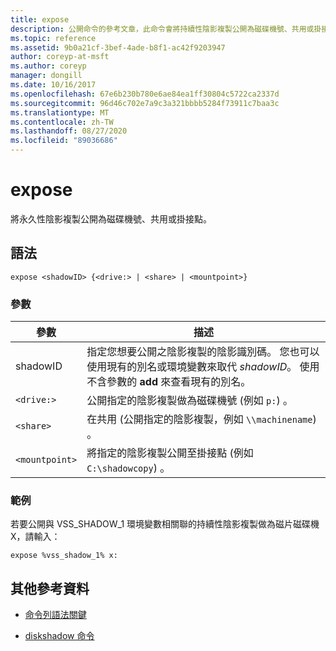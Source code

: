 ```yaml
---
title: expose
description: 公開命令的參考文章，此命令會將持續性陰影複製公開為磁碟機號、共用或掛接點。
ms.topic: reference
ms.assetid: 9b0a21cf-3bef-4ade-b8f1-ac42f9203947
author: coreyp-at-msft
ms.author: coreyp
manager: dongill
ms.date: 10/16/2017
ms.openlocfilehash: 67e6b230b780e6ae84ea1ff30804c5722ca2337d
ms.sourcegitcommit: 96d46c702e7a9c3a321bbbb5284f73911c7baa3c
ms.translationtype: MT
ms.contentlocale: zh-TW
ms.lasthandoff: 08/27/2020
ms.locfileid: "89036686"
---
```

# <a name="expose"></a>expose

將永久性陰影複製公開為磁碟機號、共用或掛接點。

## <a name="syntax"></a>語法

```
expose <shadowID> {<drive:> | <share> | <mountpoint>}
```

### <a name="parameters"></a>參數

| 參數 | 描述 |
| --------- | ----------- |
| shadowID | 指定您想要公開之陰影複製的陰影識別碼。 您也可以使用現有的別名或環境變數來取代 *shadowID*。 使用不含參數的 **add** 來查看現有的別名。 |
| `<drive:>` | 公開指定的陰影複製做為磁碟機號 (例如 `p:`) 。 |
| `<share>` | 在共用 (公開指定的陰影複製，例如 `\\machinename`) 。   |
| `<mountpoint>` | 將指定的陰影複製公開至掛接點 (例如 `C:\shadowcopy`) 。 |

### <a name="examples"></a>範例

若要公開與 VSS_SHADOW_1 環境變數相關聯的持續性陰影複製做為磁片磁碟機 X，請輸入：

```
expose %vss_shadow_1% x:
```

## <a name="additional-references"></a>其他參考資料

- [命令列語法關鍵](command-line-syntax-key.md)

- [diskshadow 命令](diskshadow.md)
